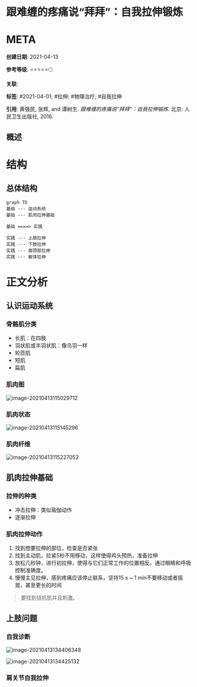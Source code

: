 # 跟难缠的疼痛说“拜拜”：自我拉伸锻炼

# META

**创建日期**: 2021-04-13

**参考等级**: ⭐⭐⭐⭐⭐🌕

**关联**: 

**标签**: #2021-04-01; #拉伸; #物理治疗; #自我拉伸

**引用**: 黄强民, 张辉, and 谭树生. *跟难缠的疼痛说“拜拜”：自我拉伸锻炼*. 北京: 人民卫生出版社, 2016.

## 概述


# 结构

## 总体结构

```mermaid
graph TD
基础 --- 运动系统
基础 --- 肌肉拉伸基础

基础 ====> 实践

实践 --- 上肢拉伸
实践 --- 下肢拉伸
实践 --- 面颈部拉伸
实践 --- 躯体拉伸
```

# 正文分析

## 认识运动系统

### 骨骼肌分类

* 长肌：在四肢
* 羽状肌或半羽状肌：像鸟羽一样
* 轮匝肌
* 短肌
* 扁肌

### 肌肉图

![image-20210413115029712](https://typora-picgo-bed.oss-cn-beijing.aliyuncs.com/image-20210413115029712.png)

### 肌肉状态

![image-20210413115145296](https://typora-picgo-bed.oss-cn-beijing.aliyuncs.com/image-20210413115145296.png)

### 肌肉纤维

![image-20210413115227052](https://typora-picgo-bed.oss-cn-beijing.aliyuncs.com/image-20210413115227052.png)

## 肌肉拉伸基础

### 拉伸的种类

* 冲击拉伸：类似瑜伽动作
* 逐渐拉伸

### 肌肉拉伸动作

1. 找到想要拉伸的部位，检查是否紧张
2. 找到主动肌，拉紧5秒不用移动，这样使得鸡头预热，准备拉伸
3. 放松几秒钟，进行初拉伸，使得与它们正常工作的位置相反。通过眼睛和呼吸控制准确度。
4. 慢慢主见拉伸，感到疼痛应该停止联系，坚持15 s ~ 1 min不要移动或者摇晃，甚至更长的时间

> 要找到拮抗肌并且刺激。

## 上肢问题

### 自我诊断

![image-20210413134406348](https://typora-picgo-bed.oss-cn-beijing.aliyuncs.com/image-20210413134406348.png)

![image-20210413134425132](https://typora-picgo-bed.oss-cn-beijing.aliyuncs.com/image-20210413134425132.png)

### 肩关节自我拉伸

